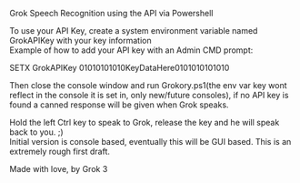 Grok Speech Recognition using the API via Powershell

To use your API Key, create a system environment variable named GrokAPIKey with your key information<br>
Example of how to add your API key with an Admin CMD prompt:

SETX GrokAPIKey 01010101010KeyDataHere0101010101010

Then close the console window and run Grokory.ps1(the env var key wont reflect in the console it is set in, only new/future consoles), if no API key is found a canned response will be given when Grok speaks.

Hold the left Ctrl key to speak to Grok, release the key and he will speak back to you. ;)<br>
Initial version is console based, eventually this will be GUI based. This is an extremely rough first draft.

Made with love, by Grok 3
